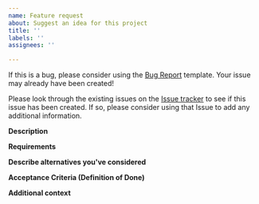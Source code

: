 ```yaml
---
name: Feature request
about: Suggest an idea for this project
title: ''
labels: ''
assignees: ''

---
```


<!--
- - -  I N S T R U C T I O N S  --  P L E A S E  R E A D  - - -
Please remove boiler plate instructions when filling out this template.
Please remove unwanted/unrelated/irrelevant information such as comments provided as a reference in this template.
Use proper formatting to separate code snippets from text description e.g. use ```code block``` or `in-line code`.
Please copy any output files into a Github gist (for e.g.) and link to the gist, rather than relying on paths on platforms that might change or disappear.
-->

If this is a bug, please consider using the [Bug Report](./bug_report.md) template.
Your issue may already have been created!

Please look through the existing issues on the [Issue tracker](https://github.com/ufs-community/uwtools/issues) to see if this issue has been created.
If so, please consider using that Issue to add any additional information.

**Description**
<!-- Provide a clear and concise description of what the problem is. Ex. I'm always frustrated when [...] -->
<!-- What problem needs to be fixed? -->
<!-- What new capability needs to be added? -->

**Requirements**
<!-- If this is a new feature:  -->
<!-- What does the new code need to accomplish? -->
<!-- Does it require an update to version of software (e.g. updates to system tools e.g. python3, etc) -->
<!-- If this is a bugfix: What is the expected behavior? -->

**Describe alternatives you've considered**
<!--
A clear and concise description of any alternative solutions or features you've considered.
-->

**Acceptance Criteria (Definition of Done)**
<!--
What does it mean for this to be finished?
-->

**Additional context**
<!--
Add any other context or screenshots about the feature request here.
-->
